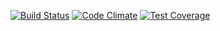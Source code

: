 [![Build Status](https://img.shields.io/travis/thegcat/oskiosk.svg?style=flat)](https://travis-ci.org/thegcat/oskiosk)
[![Code Climate](https://img.shields.io/codeclimate/github/thegcat/oskiosk.svg?style=flat)](https://codeclimate.com/github/thegcat/oskiosk)
[![Test Coverage](https://img.shields.io/codeclimate/coverage/github/thegcat/oskiosk.svg?style=flat)](https://codeclimate.com/github/thegcat/oskiosk)
